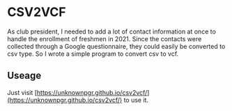 # CSV2VCF

As club president, I needed to add a lot of contact information at once to handle the enrollment of freshmen in 2021. Since the contacts were collected through a Google questionnaire, they could easily be converted to csv type. So I wrote a simple program to convert csv to vcf.

## Useage

Just visit [https://unknownpgr.github.io/csv2vcf/](https://unknownpgr.github.io/csv2vcf/) to use it.
